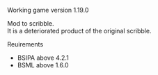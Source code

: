 Working game version 1.19.0

Mod to scribble.  
It is a deteriorated product of the original scribble.

Reuirements
- BSIPA above 4.2.1
- BSML above 1.6.0
